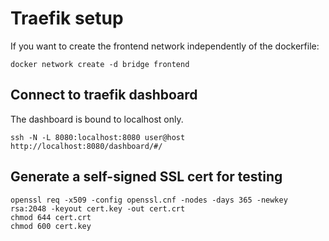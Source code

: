 # Traefik setup

If you want to create the frontend network independently of the dockerfile:

`docker network create -d bridge frontend`

## Connect to traefik dashboard
The dashboard is bound to localhost only.
```
ssh -N -L 8080:localhost:8080 user@host
http://localhost:8080/dashboard/#/
```


## Generate a self-signed SSL cert for testing
```
openssl req -x509 -config openssl.cnf -nodes -days 365 -newkey rsa:2048 -keyout cert.key -out cert.crt
chmod 644 cert.crt
chmod 600 cert.key
```